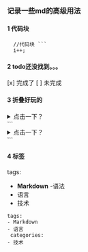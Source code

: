 ### 记录一些md的高级用法

#### 1 代码块
```
  //代码块 ```
  i++;
```

#### 2 todo还没找到。。。
[x] 完成了
[ ] 未完成



#### 3 折叠好玩的
<details>
  <summary>点击一下？</summary>
  
  **哈哈哈 md还可以这么玩**
</details>
```
<details>
  <summary>点击一下？</summary>
  
  **哈哈哈 md还可以这么玩**
</details>
```



#### 4 标签
tags: 
- **Markdown**
  -语法
- 语言
- 技术

```
tags: 
- Markdown
- 语言
 categories:
- 技术
```